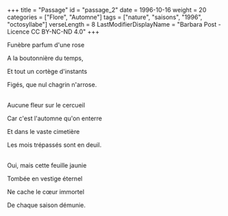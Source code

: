 +++
title = "Passage"
id = "passage_2"
date = 1996-10-16
weight = 20
categories = ["Flore", "Automne"]
tags = ["nature", "saisons", "1996", "octosyllabe"]
verseLength = 8
LastModifierDisplayName = "Barbara Post - Licence CC BY-NC-ND 4.0"
+++

Funèbre parfum d'une rose

A la boutonnière du temps,

Et tout un cortège d'instants

Figés, que nul chagrin n'arrose.

 \
Aucune fleur sur le cercueil

Car c'est l'automne qu'on enterre

Et dans le vaste cimetière

Les mois trépassés sont en deuil.

 \
Oui, mais cette feuille jaunie

Tombée en vestige éternel

Ne cache le cœur immortel

De chaque saison démunie.
